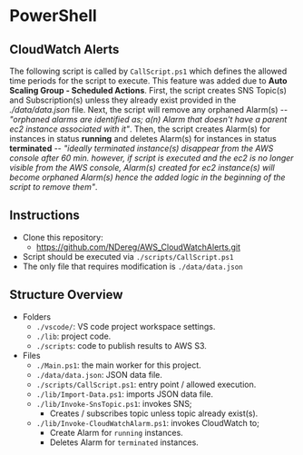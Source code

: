 # PowerShell 
## CloudWatch Alerts
The following script is called by `CallScript.ps1` which defines the allowed time periods for the script to execute. This feature was added due to **Auto Scaling Group - Scheduled Actions**. First, the script creates SNS Topic(s) and Subscription(s) unless they already exist provided in the *./data/data.json* file. Next, the script will remove any orphaned Alarm(s) -- *"orphaned alarms are identified as; a(n) Alarm that doesn't have a parent ec2 instance associated with it"*. Then, the script creates Alarm(s) for instances in status **running** and deletes Alarm(s) for instances in status **terminated** -- *"ideally terminated instance(s) disappear from the AWS console after 60 min. however, if script is executed and the ec2 is no longer visible from the AWS console, Alarm(s) created for ec2 instance(s) will become orphaned Alarm(s) hence the added logic in the beginning of the script to remove them"*.

## Instructions
- Clone this repository:
  - https://github.com/NDereg/AWS_CloudWatchAlerts.git
- Script should be executed via `./scripts/CallScript.ps1`
- The only file that requires modification is `./data/data.json`

## Structure Overview
- Folders
  - `./vscode/`: VS code project workspace settings.
  - `./lib`: project code.
  - `./scripts`: code to publish results to AWS S3.
- Files
  - `./Main.ps1`: the main worker for this project.
  - `./data/data.json`: JSON data file.
  - `./scripts/CallScript.ps1`: entry point / allowed execution.
  - `./lib/Import-Data.ps1`: imports JSON data file.
  - `./lib/Invoke-SnsTopic.ps1`: invokes SNS;
    - Creates / subscribes topic unless topic already exist(s).
  - `./lib/Invoke-CloudWatchAlarm.ps1`: invokes CloudWatch to;
    - Create Alarm for `running` instances.
    - Deletes Alarm for `terminated` instances.